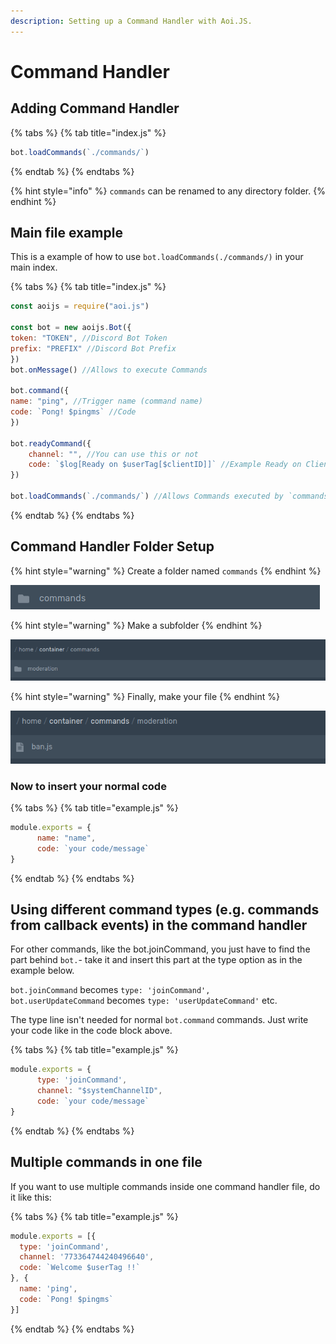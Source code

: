 ```yaml
---
description: Setting up a Command Handler with Aoi.JS.
---
```


# Command Handler

## Adding Command Handler

{% tabs %}
{% tab title="index.js" %}
```javascript
bot.loadCommands(`./commands/`)
```
{% endtab %}
{% endtabs %}

{% hint style="info" %}
`commands` can be renamed to any directory folder.
{% endhint %}

## **Main file example**

This is a example of how to use `bot.loadCommands(./commands/)` in your main index.

{% tabs %}
{% tab title="index.js" %}
```javascript
const aoijs = require("aoi.js")

const bot = new aoijs.Bot({
token: "TOKEN", //Discord Bot Token
prefix: "PREFIX" //Discord Bot Prefix
})
bot.onMessage() //Allows to execute Commands

bot.command({
name: "ping", //Trigger name (command name)
code: `Pong! $pingms` //Code
})

bot.readyCommand({
    channel: "", //You can use this or not
    code: `$log[Ready on $userTag[$clientID]]` //Example Ready on Client
})

bot.loadCommands(`./commands/`) //Allows Commands executed by `commands` folder
```
{% endtab %}
{% endtabs %}

## Command Handler Folder Setup

{% hint style="warning" %}
Create a folder named `commands`
{% endhint %}

![](../../.gitbook/assets/screenshot-2020-11-23-at-9.54.22-pm.png)

{% hint style="warning" %}
Make a subfolder
{% endhint %}

![Subfolder could be used as a category like a discord category](../../.gitbook/assets/screenshot-2020-11-23-at-9.57.28-pm.png)

{% hint style="warning" %}
Finally, make your file
{% endhint %}

![Name of file: commandName.js](../../.gitbook/assets/screenshot-2020-11-23-at-10.00.16-pm.png)

### Now to insert your normal code

{% tabs %}
{% tab title="example.js" %}
```javascript
module.exports = {
      name: "name",
      code: `your code/message`
}
```
{% endtab %}
{% endtabs %}

## Using different command types \(e.g. commands from callback events\) in the command handler

For other commands, like the bot.joinCommand, you just have to find the part behind `bot.`- take it and insert this part at the type option as in the example below. 

`bot.joinCommand` becomes `type: 'joinCommand',`   
`bot.userUpdateCommand` becomes `type: 'userUpdateCommand'` etc. 

The type line isn't needed for normal `bot.command` commands. Just write your code like in the code block above.

{% tabs %}
{% tab title="example.js" %}
```javascript
module.exports = {
      type: 'joinCommand',
      channel: "$systemChannelID",
      code: `your code/message`
}
```
{% endtab %}
{% endtabs %}

## Multiple commands in one file

If you want to use multiple commands inside one command handler file, do it like this:

{% tabs %}
{% tab title="example.js" %}
```javascript
module.exports = [{
  type: 'joinCommand',
  channel: '773364744240496640',
  code: `Welcome $userTag !!`
}, {
  name: 'ping',
  code: `Pong! $pingms`
}]
```
{% endtab %}
{% endtabs %}

